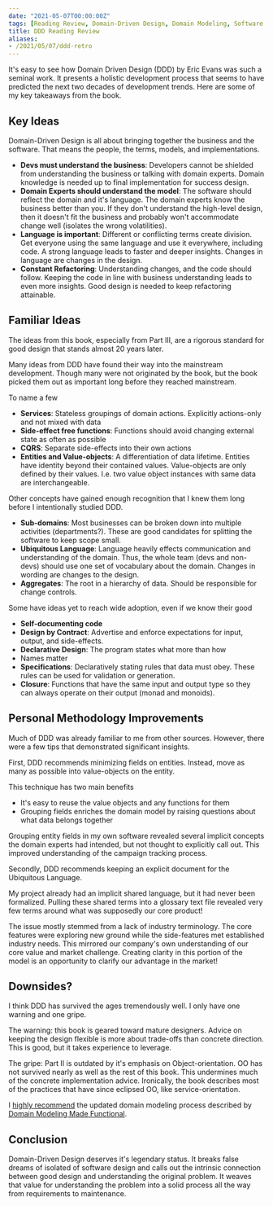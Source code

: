 ```yaml
---
date: "2021-05-07T00:00:00Z"
tags: [Reading Review, Domain-Driven Design, Domain Modeling, Software Architecture]
title: DDD Reading Review
aliases:
- /2021/05/07/ddd-retro
---
```


It's easy to see how Domain Driven Design (DDD) by Eric Evans was such a seminal work. It presents a holistic development process that seems to have predicted the next two decades of development trends. Here are some of my key takeaways from the book.
<!--more-->

## Key Ideas

Domain-Driven Design is all about bringing together the business and the software. That means the people, the terms, models, and implementations.

- **Devs must understand the business**: Developers cannot be shielded from understanding the business or talking with domain experts. Domain knowledge is needed up to final implementation for success design.
- **Domain Experts should understand the model**: The software should reflect the domain and it's language. The domain experts know the business better than you. If they don't understand the high-level design, then it doesn't fit the business and probably won't accommodate change well (isolates the wrong volatilities).
- **Language is important**: Different or conflicting terms create division. Get everyone using the same language and use it everywhere, including code. A strong language leads to faster and deeper insights. Changes in language are changes in the design.
- **Constant Refactoring**: Understanding changes, and the code should follow. Keeping the code in line with business understanding leads to even more insights. Good design is needed to keep refactoring attainable. 

<!-- connection to agile? -->


## Familiar Ideas

The ideas from this book, especially from Part III, are a rigorous standard for good design that stands almost 20 years later.

Many ideas from DDD have found their way into the mainstream development. Though many were not originated by the book, but the book picked them out as important long before they reached mainstream.

To name a few
- **Services**: Stateless groupings of domain actions. Explicitly actions-only and not mixed with data
- **Side-effect free functions**: Functions should avoid changing external state as often as possible
- **CQRS**: Separate side-effects into their own actions
- **Entities and Value-objects**: A differentiation of data lifetime. Entities have identity beyond their contained values. Value-objects are only defined by their values. I.e. two value object instances with same data are interchangeable.


Other concepts have gained enough recognition that I knew them long before I intentionally studied DDD.
- **Sub-domains**: Most businesses can be broken down into multiple activities (departments?). These are good candidates for splitting the software to keep scope small.
- **Ubiquitous Language**: Language heavily effects communication and understanding of the domain. Thus, the whole team (devs and non-devs) should use one set of vocabulary about the domain. Changes in wording are changes to the design.
- **Aggregates**: The root in a hierarchy of data. Should be responsible for change controls.

Some have ideas yet to reach wide adoption, even if we know their good
- **Self-documenting code**
- **Design by Contract**: Advertise and enforce expectations for input, output, and side-effects.
- **Declarative Design**: The program states what more than how
- Names matter
- **Specifications**: Declaratively stating rules that data must obey. These rules can be used for validation or generation.
- **Closure**: Functions that have the same input and output type so they can always operate on their output (monad and monoids).


## Personal Methodology Improvements

Much of DDD was already familiar to me from other sources. However, there were a few tips that demonstrated significant insights.

First, DDD recommends minimizing fields on entities. Instead, move as many as possible into value-objects on the entity. 

This technique has two main benefits
- It's easy to reuse the value objects and any functions for them
- Grouping fields enriches the domain model by raising questions about what data belongs together

Grouping entity fields in my own software revealed several implicit concepts the domain experts had intended, but not thought to explicitly call out. This improved understanding of the campaign tracking process.

Secondly, DDD recommends keeping an explicit document for the Ubiquitous Language.

My project already had an implicit shared language, but it had never been formalized. Pulling these shared terms into a glossary text file revealed very few terms around what was supposedly our core product! 

The issue mostly stemmed from a lack of industry terminology. The core features were exploring new ground while the side-features met established industry needs. This mirrored our company's own understanding of our core value and market challenge. Creating clarity in this portion of the model is an opportunity to clarify our advantage in the market!

## Downsides?

I think DDD has survived the ages tremendously well. I only have one warning and one gripe.

The warning: this book is geared toward mature designers. Advice on keeping the design flexible is more about trade-offs than concrete direction. This is good, but it takes experience to leverage. 

The gripe: Part II is outdated by it's emphasis on Object-orientation. OO has not survived nearly as well as the rest of this book. This undermines much of the concrete implementation advice. Ironically, the book describes most of the practices that have since eclipsed OO, like service-orientation.

I [highly recommend](./2021-04-09-Designing-with-Events-Transforms-and-state.md) the updated domain modeling process described by [Domain Modeling Made Functional](https://pragprog.com/titles/swdddf/domain-modeling-made-functional/).

## Conclusion

Domain-Driven Design deserves it's legendary status. It breaks false dreams of isolated of software design and calls out the intrinsic connection between good design and understanding the original problem. It weaves that value for understanding the problem into a solid process all the way from requirements to maintenance.



<!-- Primary points
- minimizing fields on entity (and into value objects) as good source of domain inspiration 
- creating the glossary 
   - helped me notice the lack of terms around our core domain. Had many domain terms, but not for some of the defining parts of our business
   - still unproven as a team mechanism, but seems promising. Non-devs can edit with something like github wiki. Part of code reviews

Could also talk about 
- functional connections
- Specifications
- Weight of OO vs the relative intuition of Wlaschin's method
- Focus on refactoring and cost of up-front structure
- Problem focus at every level -->
